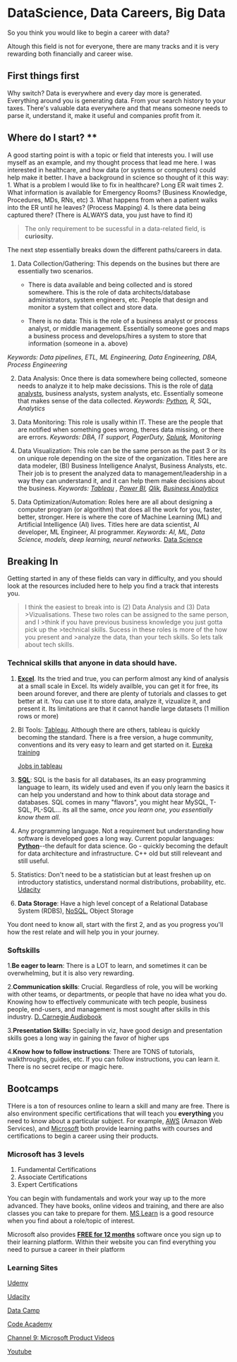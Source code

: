 # DataScience, Data Careers, Big Data

So you think you would like to begin a career with data?

Altough this field is not for everyone, there are many tracks and it is very rewarding both financially and career wise.

## First things first 
Why switch? Data is everywhere and every day more is generated. Everything around you is generating data. From your search history to your taxes. There's valuable data everywhere and that means someone needs to parse it, understand it, make it useful and companies profit from it.

## Where do I start? **
A good starting point is with a topic or field that interests you. I will use myself as an example, and my thought process that lead me here.
I was interested in healthcare, and how data (or systems or computers) could help make it better. I have a background in science so thought of it this way:
    1. What is a problem I would like to fix in healthcare? Long ER wait times
    2. What information is available for Emergency Rooms? (Business Knowledge, Procedures, MDs, RNs, etc)
    3. What happens from when a patient walks into the ER until he leaves? (Process Mapping)
    4. Is there data being captured there? (There is ALWAYS data, you just have to find it)

> The only requirement to be sucessful in a data-related field, is **curiosity.** 

The next step essentially breaks down the different paths/careers in data.

1. Data Collection/Gathering: This depends on the busines but there are essentially two scenarios.

    * There is data available and being collected and is stored somewhere. This is the role of data architects/database administrators, system engineers, etc. People that design and monitor a system that collect and store data.

    * There is no data: This is the role of a business analyst or process analyst, or middle management. Essentially someone goes and maps a business process and develops/hires a system to store that information (someone in a. above)

 _Keywords: Data pipelines, ETL, ML Engineering, Data Engineering, DBA, Process Engineering_

2. Data Analysis: Once there is data somewhere being collected, someone needs to analyze it to help make decissions. This is the role of [data analysts](https://www.udacity.com/course/data-analyst-nanodegree--nd002), business analysts, system analysts, etc. Essentially someone that makes sense of the data collected. _Keywords: [Python](https://www.python.org/), R, SQL, Analytics_ 

3. Data Monitoring: This role is usally within IT. These are the people that are notified when something goes wrong, theres data missing, or there are errors. _Keywords: DBA, IT support, PagerDuty, [Splunk](https://www.splunk.com/), Monitoring_

4. Data Visualization: This role can be the same person as the past 3 or its on unique role depending on the size of the organization. Titles here are data modeler, (BI) Business Intelligence Analyst, Business Analysts, etc. Their job is to present the analyzed data to management/leadership in a way they can understand it, and it can help them make decisions about the business. _Keywords: [Tableau](https://www.tableau.com/) , [Power BI](https://powerbi.microsoft.com/en-us/), [Qlik](https://www.qlik.com/us/), [Business Analytics](https://www.udacity.com/course/business-analytics-nanodegree--nd098)_

5. Data Optimization/Automation: Roles here are all about designing a computer program (or algorithm) that does all the work for you, faster, better, stronger. Here is where the core of Machine Learning (ML) and Artificial Intelligence (AI) lives. Titles here are data scientist, AI developer, ML Engineer, AI programmer. _Keywords: AI, ML, Data Science, models, deep learning, neural networks._ [Data Science](https://www.udacity.com/courses/school-of-data-science)


## Breaking In

Getting started in any of these fields can vary in difficulty, and you should look at the resources included here to help you find a track that interests you.

>I think the easiest to break into is (2) Data Analysis and (3) Data >Vizualisations. These two roles can be assigned to the same person, and I >think if you have previous business knowledge you just gotta pick up the >technical skills. Sucess in these roles is more of the how you present and >analyze the data, than your tech skills. So lets talk about tech skills.

### Technical skills that anyone in data should have.

1. [**Excel**](https://products.office.com/en-us/excel). Its the tried and true, you can perform almost any kind of analysis at a small scale in Excel. Its widely availble, you can get it for free, its been around forever, and there are plenty of tutorials and classes to get better at it. You can use it to store data, analyze it, vizualize it, and present it. Its limitations are that it cannot handle large datasets (1 million rows or more)

2. BI Tools: [Tableau](https://www.tableau.com/). Although there are others, tableau is quickly becoming the standard. There is a free version, a huge community, conventions and its very easy to learn and get started on it. [Eureka training](https://www.youtube.com/watch?v=aHaOIvR00So)

    [Jobs in tableau](https://www.indeed.com/jobs?q=Tableau&l=Los+Angeles%2C+CA#)

3. [**SQL**](https://www.datacamp.com/search?utf8=%E2%9C%93&q=sql&tab=courses&facets%5Btechnology%5D%5B%5D=SQL): SQL is the basis for all databases, its an easy programming language to learn, its widely used and even if you only learn the basics it can help you understand and how to think about data storage and databases. SQL comes in many "flavors", you might hear MySQL, T-SQL, PL-SQL... its all the same, _once you learn one, you essentially know them all._

4. Any programming language. Not a requirement but understanding how software is developed goes a long way. Current popular languages: [**Python**](https://www.datacamp.com/projects/727)--the default for data science. Go - quickly becoming the default for data architecture and infrastructure. C++ old but still releveant and still useful. 

5. Statistics: Don't need to be a statistician but at least freshen up on introductory statistics, understand normal distributions, probability, etc. [Udacity](https://www.udacity.com/course/intro-to-statistics--st101)

6. **Data Storage**: Have a high level concept of a Relational Database System (RDBS), [NoSQL](https://www.datacamp.com/courses/introduction-to-using-mongodb-for-data-science-with-python), Object Storage

You dont need to know all, start with the first 2, and as you progress you'll how the rest relate and will help you in your journey.

### Softskills

1.**Be eager to learn**: There is a LOT to learn, and sometimes it can be overwhelming, but it is also very rewarding.

2.**Communication skills**: Crucial. Regardless of role, you will be working with other teams, or departments, or people that have no idea what you do. Knowing how to effectively communicate with tech people, business people, end-users, and management is most sought after skills in this industry. [D. Carnegie Audiobook](https://www.amazon.com/How-Win-Friends-Influence-People/dp/B0006IU7JK/ref=sr_1_2?crid=2SN3W30PJ2MC8&keywords=how+to+win+friends+and+influence+people&qid=1579805181&sprefix=how+to+win%2Caps%2C233&sr=8-2)

3.**Presentation Skills:**     Specially in viz, have good design and presentation skills goes a long way in gaining the favor of higher ups

4.**Know how to follow instructions**: There are TONS of tutorials, walkthroughs, guides, etc. If you can follow instructions, you can learn it. There is no secret recipe or magic here.

## Bootcamps
THere is a ton of resources online to learn a skill and many are free. There is also environment specific certifications that will teach you **everything** you need to know about a particular subject. For example,  [AWS](https://aws.amazon.com/training/learning-paths/) (Amazon Web Services), and [Microsoft](https://www.microsoft.com/en-us/learning/certification-overview.aspx) both provide learning paths with courses and certifications to begin a career using their products.

### **Microsoft** has 3 levels

1. Fundamental Certifications
2. Associate Certifications
3. Expert Certifications

You can begin with fundamentals and work your way up to the more advanced. They have books, online videos and training, and there are also classes you can take to prepare for them. [MS Learn](https://docs.microsoft.com/en-us/learn/) is a good resource when you find about a role/topic of interest.

Microsoft also provides **[FREE for 12 months](https://azure.microsoft.com/en-us/)** software once you sign up to their learning platform. Within their website you can find everything you need to pursue a career in their platform

### Learning Sites

[Udemy](https://www.udemy.com/)

[Udacity](https://www.udacity.com/)

[Data Camp](https://www.datacamp.com)

[Code Academy](https://www.codecademy.com/)

[Channel 9: Microsoft Product Videos](https://channel9.msdn.com/)

[Youtube](http://wwww.youtube.com)